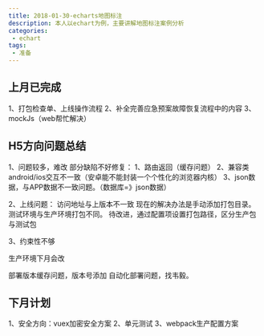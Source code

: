 ```yaml
---
title: 2018-01-30-echarts地图标注
description: 本人以echart为例，主要讲解地图标注案例分析
categories:
 - echart
tags:
 - 准备
---
```


<!-- more -->
## 上月已完成
1、打包检查单、上线操作流程
2、补全完善应急预案故障恢复流程中的内容
3、mockJs（web帮忙解决）

## H5方向问题总结
1、问题较多，难改
部分缺陷不好修复：
    1、路由返回（缓存问题）
    2、兼容类android/ios交互不一致（安卓能不能封装一个个性化的浏览器内核）
    3、json数据，与APP数据不一致问题。（数据库=》json数据）

2、上线问题：
访问地址与上版本不一致
现在的解决办法是手动添加打包目录。
测试环境与生产环境打包不同。
待改进，通过配置项设置打包路径，区分生产包与测试包

3、约束性不够

生产环境下月会改

部署版本缓存问题，版本号添加
自动化部署问题，找韦毅。

## 下月计划
1、安全方向：vuex加密安全方案
2、单元测试
3、webpack生产配置方案